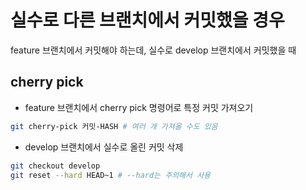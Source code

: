 # 실수로 다른 브랜치에서 커밋했을 경우

feature 브랜치에서 커밋해야 하는데, 실수로 develop 브랜치에서 커밋했을 때

## cherry pick

- feature 브랜치에서 cherry pick 명령어로 특정 커밋 가져오기

```bash
git cherry-pick 커밋-HASH # 여러 개 가져올 수도 있음
```

- develop 브랜치에서 실수로 올린 커밋 삭제

```bash
git checkout develop
git reset --hard HEAD~1 # --hard는 주의해서 사용
```
